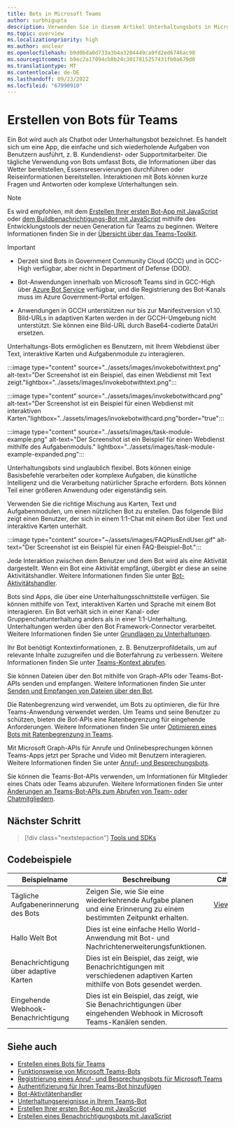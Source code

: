```yaml
---
title: Bots in Microsoft Teams
author: surbhigupta
description: Verwenden Sie in diesem Artikel Unterhaltungsbots in Microsoft Teams, um Dateien freizugeben, proaktive Benachrichtigungen zu senden, interaktive Karten zu senden, Anrufe zu tätigen, Bot-Befehl aufzurufen, IVR.
ms.topic: overview
ms.localizationpriority: high
ms.author: anclear
ms.openlocfilehash: b9d0bda0d733a3b4a3204449ca9fd2ed6746ac98
ms.sourcegitcommit: b9ec2a17094cb8b24c3017815257431fb0a679d0
ms.translationtype: MT
ms.contentlocale: de-DE
ms.lasthandoff: 09/23/2022
ms.locfileid: "67990910"
---
```

# <a name="build-bots-for-teams"></a>Erstellen von Bots für Teams

Ein Bot wird auch als Chatbot oder Unterhaltungsbot bezeichnet. Es handelt sich um eine App, die einfache und sich wiederholende Aufgaben von Benutzern ausführt, z. B. Kundendienst- oder Supportmitarbeiter. Die tägliche Verwendung von Bots umfasst Bots, die Informationen über das Wetter bereitstellen, Essensreservierungen durchführen oder Reiseinformationen bereitstellen. Interaktionen mit Bots können kurze Fragen und Antworten oder komplexe Unterhaltungen sein.

> [!NOTE]
> Es wird empfohlen, mit dem [Erstellen Ihrer ersten Bot-App mit JavaScript](../sbs-gs-bot.yml) oder [dem Buildbenachrichtigungs-Bot mit JavaScript](../sbs-gs-notificationbot.yml) mithilfe des Entwicklungstools der neuen Generation für Teams zu beginnen. Weitere Informationen finden Sie in der [Übersicht über das Teams-Toolkit](../toolkit/teams-toolkit-fundamentals.md).

> [!IMPORTANT]
>
> * Derzeit sind Bots in Government Community Cloud (GCC) und in GCC-High verfügbar, aber nicht in Department of Defense (DOD).
>
> * Bot-Anwendungen innerhalb von Microsoft Teams sind in GCC-High über [Azure Bot Service](/azure/bot-service/how-to-deploy-gov-cloud-high) verfügbar, und die Registrierung des Bot-Kanals muss im Azure Government-Portal erfolgen.
>
> * Anwendungen in GCCH unterstützen nur bis zur Manifestversion v1.10. Bild-URLs in adaptiven Karten werden in der GCCH-Umgebung nicht unterstützt. Sie können eine Bild-URL durch Base64-codierte DataUri ersetzen.

Unterhaltungs-Bots ermöglichen es Benutzern, mit Ihrem Webdienst über Text, interaktive Karten und Aufgabenmodule zu interagieren.

:::image type="content" source="../assets/images/invokebotwithtext.png" alt-text="Der Screenshot ist ein Beispiel, das einen Webdienst mit Text zeigt."lightbox="../assets/images/invokebotwithtext.png":::

:::image type="content" source="../assets/images/invokebotwithcard.png" alt-text="Der Screenshot ist ein Beispiel für einen Webdienst mit interaktiven Karten."lightbox="../assets/images/invokebotwithcard.png"border="true":::

:::image type="content" source="../assets/images/task-module-example.png" alt-text="Der Screenshot ist ein Beispiel für einen Webdienst mithilfe des Aufgabenmoduls." lightbox="../assets/images/task-module-example-expanded.png":::

Unterhaltungsbots sind unglaublich flexibel. Bots können einige Basisbefehle verarbeiten oder komplexe Aufgaben, die künstliche Intelligenz und die Verarbeitung natürlicher Sprache erfordern. Bots können Teil einer größeren Anwendung oder eigenständig sein.

Verwenden Sie die richtige Mischung aus Karten, Text und Aufgabenmodulen, um einen nützlichen Bot zu erstellen. Das folgende Bild zeigt einen Benutzer, der sich in einem 1:1-Chat mit einem Bot über Text und interaktive Karten unterhält.

:::image type="content" source="~/assets/images/FAQPlusEndUser.gif" alt-text="Der Screenshot ist ein Beispiel für einen FAQ-Beispiel-Bot.":::

Jede Interaktion zwischen dem Benutzer und dem Bot wird als eine Aktivität dargestellt. Wenn ein Bot eine Aktivität empfängt, übergibt er diese an seine Aktivitätshandler. Weitere Informationen finden Sie unter [Bot-Aktivitätshandler](~/bots/bot-basics.md).

Bots sind Apps, die über eine Unterhaltungsschnittstelle verfügen. Sie können mithilfe von Text, interaktiven Karten und Sprache mit einem Bot interagieren. Ein Bot verhält sich in einer Kanal- oder Gruppenchatunterhaltung anders als in einer 1:1-Unterhaltung. Unterhaltungen werden über den Bot Framework-Connector verarbeitet. Weitere Informationen finden Sie unter [Grundlagen zu Unterhaltungen](~/bots/how-to/conversations/conversation-basics.md).

Ihr Bot benötigt Kontextinformationen, z. B. Benutzerprofildetails, um auf relevante Inhalte zuzugreifen und die Boterfahrung zu verbessern. Weitere Informationen finden Sie unter [Teams-Kontext abrufen](~/bots/how-to/get-teams-context.md).

Sie können Dateien über den Bot mithilfe von Graph-APIs oder Teams-Bot-APIs senden und empfangen. Weitere Informationen finden Sie unter [Senden und Empfangen von Dateien über den Bot](~/bots/how-to/bots-filesv4.md).

Die Ratenbegrenzung wird verwendet, um Bots zu optimieren, die für Ihre Teams-Anwendung verwendet werden. Um Teams und seine Benutzer zu schützen, bieten die Bot-APIs eine Ratenbegrenzung für eingehende Anforderungen. Weitere Informationen finden Sie unter [Optimieren eines Bots mit Ratenbegrenzung in Teams](~/bots/how-to/rate-limit.md).

Mit Microsoft Graph-APIs für Anrufe und Onlinebesprechungen können Teams-Apps jetzt per Sprache und Video mit Benutzern interagieren. Weitere Informationen finden Sie unter [Anruf- und Besprechungsbots](~/bots/calls-and-meetings/calls-meetings-bots-overview.md).

Sie können die Teams-Bot-APIs verwenden, um Informationen für Mitglieder eines Chats oder Teams abzurufen. Weitere Informationen finden Sie unter [Änderungen an Teams-Bot-APIs zum Abrufen von Team- oder Chatmitgliedern](~/resources/team-chat-member-api-changes.md).

<!--- TBD: For quick scanning, see if the above information can be itemized as a list.
--->

## <a name="next-step"></a>Nächster Schritt

> [!div class="nextstepaction"]
> [Tools und SDKs](~/bots/bot-features.md)

## <a name="code-samples"></a>Codebeispiele

|Beispielname | Beschreibung | C# | Node.js |
|----------------|-----------------|--------------|--------------|
| Tägliche Aufgabenerinnerung des Bots| Zeigen Sie, wie Sie eine wiederkehrende Aufgabe planen und eine Erinnerung zu einem bestimmten Zeitpunkt erhalten. | [View](https://github.com/OfficeDev/Microsoft-Teams-Samples/tree/main/samples/bot-daily-task-reminder/csharp) | [Anzeigen](https://github.com/OfficeDev/Microsoft-Teams-Samples/tree/main/samples/bot-daily-task-reminder/nodejs) |
| Hallo Welt Bot | Dies ist eine einfache Hello World-Anwendung mit Bot- und Nachrichtenerweiterungsfunktionen. |  | [Anzeigen](https://github.com/OfficeDev/TeamsFx-Samples/tree/v1.0.0/hello-world-bot) |
| Benachrichtigung über adaptive Karten | Dies ist ein Beispiel, das zeigt, wie Benachrichtigungen mit verschiedenen adaptiven Karten mithilfe von Bots gesendet werden. |  | [Anzeigen](https://github.com/OfficeDev/TeamsFx-Samples/tree/v1.0.0/adaptive-card-notification) |
| Eingehende Webhook-Benachrichtigung | Dies ist ein Beispiel, das zeigt, wie Sie Benachrichtigungen über eingehenden Webhook in Microsoft Teams-Kanälen senden. |  | [Anzeigen](https://github.com/OfficeDev/TeamsFx-Samples/tree/v1.0.0/incoming-webhook-notification) |

## <a name="see-also"></a>Siehe auch

* [Erstellen eines Bots für Teams](../resources/bot-v3/bots-create.md)
* [Funktionsweise von Microsoft Teams-Bots](/azure/bot-service/bot-builder-basics-teams)
* [Registrierung eines Anruf- und Besprechungsbots für Microsoft Teams](~/bots/calls-and-meetings/registering-calling-bot.md)
* [Authentifizierung für Ihren Teams-Bot hinzufügen](~/bots/how-to/authentication/add-authentication.md)
* [Bot-Aktivitätenhandler](~/bots/bot-basics.md)
* [Unterhaltungsereignisse in Ihrem Teams-Bot](~/bots/how-to/conversations/subscribe-to-conversation-events.md)
* [Erstellen Ihrer ersten Bot-App mit JavaScript](../sbs-gs-bot.yml)
* [Erstellen eines Benachrichtigungsbots mit JavaScript](../sbs-gs-notificationbot.yml)

